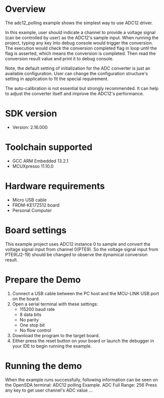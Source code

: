 Overview
========

The adc12_polling example shows the simplest way to use ADC12 driver.

In this example, user should indicate a channel to provide a voltage signal (can be controlled by user) as the ADC12's sample input.
When running the project, typing any key into debug console would trigger the conversion. The execution would check the conversion completed flag in loop until the flag is asserted, which means the conversion is completed. Then read the conversion result value and print it to debug console.

Note, the default setting of initialization for the ADC converter is just an available configuration. User can change the
configuration structure's setting in application to fit the special requirement.

The auto-calibration is not essential but strongly recommended. It can help to adjust the converter itself and improve the
ADC12's performance.


SDK version
===========
- Version: 2.16.000

Toolchain supported
===================
- GCC ARM Embedded  13.2.1
- MCUXpresso  11.10.0

Hardware requirements
=====================
- Micro USB cable
- FRDM-KE17Z512 board
- Personal Computer

Board settings
==============
This example project uses ADC12 instance 0 to sample and convert the voltage signal input from channel 0(PTE9).
So the voltage signal input from PTE9(J2-19) should be changed to observe the dynamical conversion result.

Prepare the Demo
================
1. Connect a USB cable between the PC host and the MCU-LINK USB port on the board.
2. Open a serial terminal with these settings:
    - 115200 baud rate
    - 8 data bits
    - No parity
    - One stop bit
    - No flow control
3. Download the program to the target board.
4. Either press the reset button on your board or launch the debugger in your IDE to begin running the example.

Running the demo
================
When the example runs successfully, following information can be seen on the OpenSDA terminal:
ADC12 polling Example.
ADC Full Range: 256
Press any key to get user channel's ADC value ...
